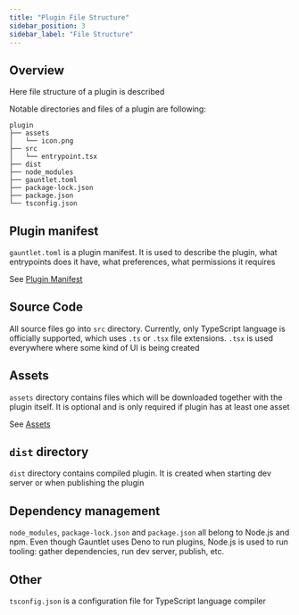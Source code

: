```yaml
---
title: "Plugin File Structure"
sidebar_position: 3
sidebar_label: "File Structure"
---
```


## Overview

Here file structure of a plugin is described

Notable directories and files of a plugin are following:
```
plugin
├── assets
│   └── icon.png
├── src
│   └── entrypoint.tsx
├── dist
├── node_modules
├── gauntlet.toml
├── package-lock.json
├── package.json
└── tsconfig.json
```

## Plugin manifest

`gauntlet.toml` is a plugin manifest.
It is used to describe the plugin, what entrypoints does it have, what preferences, what permissions it requires

See [Plugin Manifest](manifest.md)

## Source Code

All source files go into `src` directory. Currently, only TypeScript language is officially supported, which uses `.ts` or `.tsx` file extensions.
`.tsx` is used everywhere where some kind of UI is being created

## Assets

`assets` directory contains files which will be downloaded together with the plugin itself.
It is optional and is only required if plugin has at least one asset

See [Assets](../api-reference/assets.mdx)

## `dist` directory

`dist` directory contains compiled plugin. It is created when starting dev server or when publishing the plugin

## Dependency management

`node_modules`, `package-lock.json` and `package.json` all belong to Node.js and npm.
Even though Gauntlet uses Deno to run plugins, Node.js is used to run tooling: gather dependencies, run dev server, publish, etc.

## Other

`tsconfig.json` is a configuration file for TypeScript language compiler
